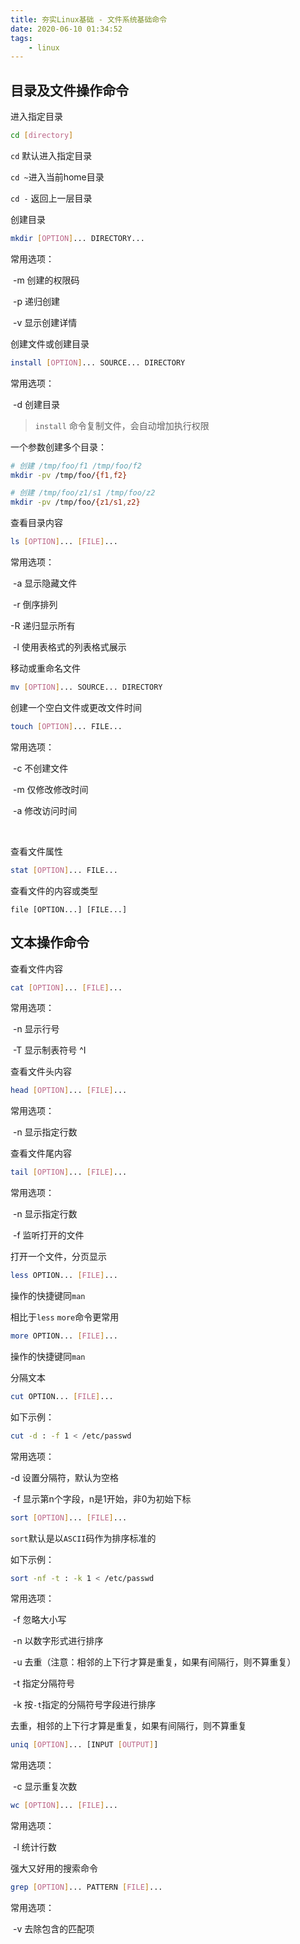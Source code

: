```yaml
---
title: 夯实Linux基础 - 文件系统基础命令
date: 2020-06-10 01:34:52
tags:
    - linux
---
```



## 目录及文件操作命令

进入指定目录

```bash
cd [directory]
```

`cd` 默认进入指定目录

`cd ~`进入当前home目录

`cd -` 返回上一层目录



创建目录

```bash
mkdir [OPTION]... DIRECTORY... 
```

常用选项：

​	-m 创建的权限码

​	-p 递归创建

​	-v 显示创建详情



创建文件或创建目录

```bash
install [OPTION]... SOURCE... DIRECTORY

```

常用选项：

​	-d 创建目录

> `install` 命令复制文件，会自动增加执行权限



一个参数创建多个目录：

```bash
# 创建 /tmp/foo/f1 /tmp/foo/f2
mkdir -pv /tmp/foo/{f1,f2}

# 创建 /tmp/foo/z1/s1 /tmp/foo/z2
mkdir -pv /tmp/foo/{z1/s1,z2}
```



查看目录内容

```bash
ls [OPTION]... [FILE]...
```

常用选项：

​	-a 显示隐藏文件

​	-r 倒序排列

   -R 递归显示所有

​	-l 使用表格式的列表格式展示



移动或重命名文件

```bash
mv [OPTION]... SOURCE... DIRECTORY
```



创建一个空白文件或更改文件时间

```bash
touch [OPTION]... FILE...
```

常用选项：

​	-c 不创建文件

​	-m 仅修改修改时间

​    -a 修改访问时间

​	

查看文件属性

```bash
stat [OPTION]... FILE...
```



查看文件的内容或类型

```
file [OPTION...] [FILE...]
```





## 文本操作命令

查看文件内容

```bash
cat [OPTION]... [FILE]...
```

常用选项：

​	-n 显示行号

​    -T 显示制表符号 ^I



查看文件头内容

```bash
head [OPTION]... [FILE]...
```

常用选项：

​	-n 显示指定行数



查看文件尾内容

```bash
tail [OPTION]... [FILE]...
```

常用选项：

​	-n 显示指定行数

​	-f 监听打开的文件



打开一个文件，分页显示

```bash
less OPTION... [FILE]...
```

操作的快捷键同`man`



相比于`less` `more`命令更常用

```bash
more OPTION... [FILE]...
```

操作的快捷键同`man`



分隔文本

```bash
cut OPTION... [FILE]...
```

如下示例：

```bash
cut -d : -f 1 < /etc/passwd
```

常用选项：

   -d 设置分隔符，默认为空格

​	-f 显示第n个字段，n是1开始，非0为初始下标



```bash
sort [OPTION]... [FILE]...
```

`sort`默认是以`ASCII`码作为排序标准的

如下示例：

```bash
sort -nf -t : -k 1 < /etc/passwd
```

常用选项：

​	-f 忽略大小写

​	-n 以数字形式进行排序

​	-u 去重（注意：相邻的上下行才算是重复，如果有间隔行，则不算重复）

​	-t 指定分隔符号

​	-k 按`-t`指定的分隔符号字段进行排序



去重，相邻的上下行才算是重复，如果有间隔行，则不算重复

```bash
uniq [OPTION]... [INPUT [OUTPUT]]
```

常用选项：

​	-c 显示重复次数



```bash
wc [OPTION]... [FILE]...
```

常用选项：

​	-l 统计行数



强大又好用的搜索命令

```bash
grep [OPTION]... PATTERN [FILE]...
```

常用选项：

​	-v 去除包含的匹配项